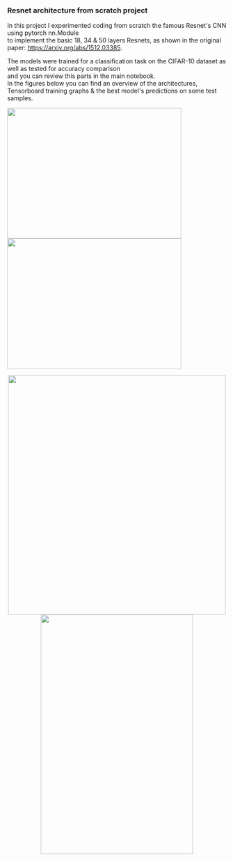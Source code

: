 ### Resnet architecture from scratch project  
In this project I experimented coding from scratch the famous Resnet's CNN using pytorch nn.Module  
to implement the basic 18, 34 & 50 layers Resnets, as shown in the original paper: https://arxiv.org/abs/1512.03385.

The models were trained for a classification task on the CIFAR-10 dataset as well as tested for accuracy comparison  
and you can review this parts in the main notebook.  
In the figures below you can find an overview of the architectures, Tensorboard training graphs & the best model's predictions on some test samples.

<img src="https://github.com/matfain/Resnet-CIFAR10-from_scratch/assets/132890076/8140a89d-0283-4741-a9f8-968871065549" width="400" height="300">  <img src="https://github.com/matfain/Resnet-CIFAR10-from_scratch/assets/132890076/28185d82-a7c2-464d-a952-d3a17fafa189" width="400" height="300">
<p align="center">
<img src="https://github.com/matfain/Resnet-CIFAR10-from_scratch/assets/132890076/f726b54a-ed85-4884-af96-ad3d03c9ad4d" width="500" height="550">  <img src="https://github.com/matfain/Resnet-CIFAR10-from_scratch/assets/132890076/e69e33b1-d8e0-43b8-8585-a52666b13bce" width="350" height="550">
</p>
